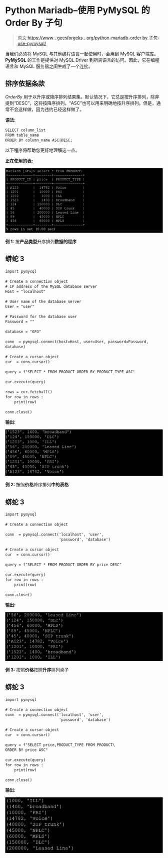# Python Mariadb–使用 PyMySQL 的 Order By 子句

> 原文:[https://www . geesforgeks . org/python-mariadb-order by 子句-use-pymysql/](https://www.geeksforgeeks.org/python-mariadb-order-by-clause-using-pymysql/)

当我们必须将 MySQL 与其他编程语言一起使用时，会用到 MySQL 客户端库。 **PyMySQL** 的工作是提供对 MySQL Driver 到所需语言的访问。因此，它在编程语言和 MySQL 服务器之间生成了一个连接。

## 排序依据条款

*OrderBy* 用于以升序或降序排列结果集。默认情况下，它总是按升序排列，除非提到“DESC”，这将按降序排列。“ASC”也可以用来明确地按升序排列。但是，通常不会这样做，因为违约已经这样做了。

**语法:**

```
SELECT column_list
FROM table_name
ORDER BY column_name ASC|DESC;

```

以下程序将帮助您更好地理解这一点。

**正在使用的表:**

![](img/9974599b21dbe260f10c171a5c45573f.png)

**例 1:** 按**产品类型**升序排列**数据的程序**

## 蟒蛇 3

```
import pymysql

# Create a connection object
# IP address of the MySQL database server
Host = "localhost"  

# User name of the database server
User = "user"       

# Password for the database user
Password = ""           

database = "GFG"

conn  = pymysql.connect(host=Host, user=User, password=Password, database)

# Create a cursor object
cur  = conn.cursor()

query = f"SELECT * FROM PRODUCT ORDER BY PRODUCT_TYPE ASC"

cur.execute(query)

rows = cur.fetchall()
for row in rows :
    print(row)

conn.close()
```

**输出:**

![](img/e3f966eb53a4d51bc18c162d817b9611.png)

**例 2:** 按照**价格**降序排列**中的表格**

## 蟒蛇 3

```
import pymysql

# Create a connection object

conn  = pymysql.connect('localhost', 'user',
                        'password', 'database')

# Create a cursor object
cur  = conn.cursor()

query = f"SELECT * FROM PRODUCT ORDER BY price DESC"

cur.execute(query)
for row in rows :
    print(row)

conn.close()
```

**输出:**

![](img/eb004acc6ed622a9e19df1acc168f687.png)

**例 3:** 按照**价格**按照**升序**排列桌子

## 蟒蛇 3

```
import pymysql

# Create a connection object
conn  = pymysql.connect('localhost', 'user', 
                        'password', 'database')

# Create a cursor object
cur  = conn.cursor()

query = f"SELECT price,PRODUCT_TYPE FROM PRODUCT\
ORDER BY price ASC"

cur.execute(query)
for row in rows :
    print(row)

conn.close()
```

**输出:**

![](img/521c79fa03316fe9a6860298da010444.png)